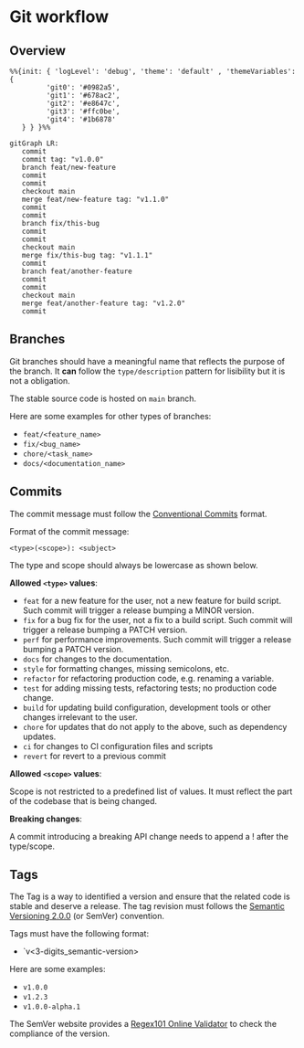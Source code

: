 # Git workflow

## Overview

```mermaid
%%{init: { 'logLevel': 'debug', 'theme': 'default' , 'themeVariables': {
         'git0': '#0982a5',
         'git1': '#678ac2',
         'git2': '#e8647c',
         'git3': '#ffc0be',
         'git4': '#1b6878'
   } } }%%

gitGraph LR:
   commit
   commit tag: "v1.0.0"
   branch feat/new-feature
   commit
   commit
   checkout main
   merge feat/new-feature tag: "v1.1.0"
   commit
   commit
   branch fix/this-bug
   commit
   commit
   checkout main
   merge fix/this-bug tag: "v1.1.1"
   commit
   branch feat/another-feature
   commit
   commit
   checkout main
   merge feat/another-feature tag: "v1.2.0"
   commit
```

## Branches

Git branches should have a meaningful name that reflects the purpose of the branch. It **can** follow the `type/description` pattern for lisibility but it is not a obligation.

The stable source code is hosted on `main` branch.

Here are some examples for other types of branches:

- `feat/<feature_name>`
- `fix/<bug_name>`
- `chore/<task_name>`
- `docs/<documentation_name>`

## Commits

The commit message must follow the [Conventional Commits](https://www.conventionalcommits.org/en/v1.0.0/) format.

Format of the commit message:

```raw
<type>(<scope>): <subject>
```

The type and scope should always be lowercase as shown below.

**Allowed `<type>` values**:

* `feat` for a new feature for the user, not a new feature for build script. Such commit will trigger a release bumping a MINOR version.
* `fix` for a bug fix for the user, not a fix to a build script. Such commit will trigger a release bumping a PATCH version.
* `perf` for performance improvements. Such commit will trigger a release bumping a PATCH version.
* `docs` for changes to the documentation.
* `style` for formatting changes, missing semicolons, etc.
* `refactor` for refactoring production code, e.g. renaming a variable.
* `test` for adding missing tests, refactoring tests; no production code change.
* `build` for updating build configuration, development tools or other changes irrelevant to the user.
* `chore` for updates that do not apply to the above, such as dependency updates.
* `ci` for changes to CI configuration files and scripts
* `revert` for revert to a previous commit

**Allowed `<scope>` values**:

Scope is not restricted to a predefined list of values. It must reflect the part of the codebase that is being changed.

**Breaking changes**:

A commit introducing a breaking API change needs to append a ! after the type/scope.

## Tags

The Tag is a way to identified a version and ensure that the related code is stable and deserve a release. The tag revision must follows the [Semantic Versioning 2.0.0](https://semver.org/) (or SemVer) convention.

Tags must have the following format:

- `v<3-digits_semantic-version>

Here are some examples:

- `v1.0.0`
- `v1.2.3`
- `v1.0.0-alpha.1`

The SemVer website provides a [Regex101 Online Validator](https://regex101.com/r/Ly7O1x/3/) to check the compliance of the version.
